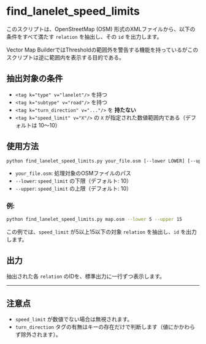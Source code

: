 # find_lanelet_speed_limits

このスクリプトは、OpenStreetMap (OSM) 形式のXMLファイルから、以下の条件をすべて満たす `relation` を抽出し、その `id` を出力します。

Vector Map BuilderではThresholdの範囲外を警告する機能を持っているがこのスクリプトは逆に範囲内を表示する目的である。

## 抽出対象の条件

- `<tag k="type" v="lanelet"/>` を持つ
- `<tag k="subtype" v="road"/>` を持つ
- `<tag k="turn_direction" v="..."/>` を **持たない**
- `<tag k="speed_limit" v="X"/>` の `X` が指定された数値範囲内である（デフォルトは 10〜10）

## 使用方法

```bash
python find_lanelet_speed_limits.py your_file.osm [--lower LOWER] [--upper UPPER]
```

- `your_file.osm`: 処理対象のOSMファイルのパス
- `--lower`: `speed_limit` の下限（デフォルト: 10）
- `--upper`: `speed_limit` の上限（デフォルト: 10）

### 例:

```bash
python find_lanelet_speed_limits.py map.osm --lower 5 --upper 15
```

この例では、`speed_limit` が5以上15以下の対象 `relation` を抽出し、`id` を出力します。

## 出力

抽出された各 `relation` のIDを、標準出力に一行ずつ表示します。

---

## 注意点

- `speed_limit` が数値でない場合は無視されます。
- `turn_direction` タグの有無はキーの存在だけで判断します（値にかかわらず除外されます）。
